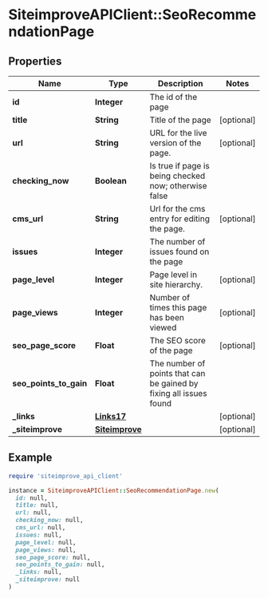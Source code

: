 # SiteimproveAPIClient::SeoRecommendationPage

## Properties

| Name | Type | Description | Notes |
| ---- | ---- | ----------- | ----- |
| **id** | **Integer** | The id of the page |  |
| **title** | **String** | Title of the page | [optional] |
| **url** | **String** | URL for the live version of the page. | [optional] |
| **checking_now** | **Boolean** | Is true if page is being checked now; otherwise false |  |
| **cms_url** | **String** | Url for the cms entry for editing the page. | [optional] |
| **issues** | **Integer** | The number of issues found on the page |  |
| **page_level** | **Integer** | Page level in site hierarchy. | [optional] |
| **page_views** | **Integer** | Number of times this page has been viewed | [optional] |
| **seo_page_score** | **Float** | The SEO score of the page | [optional] |
| **seo_points_to_gain** | **Float** | The number of points that can be gained by fixing all issues found |  |
| **_links** | [**Links17**](Links17.md) |  | [optional] |
| **_siteimprove** | [**Siteimprove**](Siteimprove.md) |  | [optional] |

## Example

```ruby
require 'siteimprove_api_client'

instance = SiteimproveAPIClient::SeoRecommendationPage.new(
  id: null,
  title: null,
  url: null,
  checking_now: null,
  cms_url: null,
  issues: null,
  page_level: null,
  page_views: null,
  seo_page_score: null,
  seo_points_to_gain: null,
  _links: null,
  _siteimprove: null
)
```


